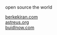 open source the world

[berkekiran.com](https://berkekiran.com)<br/>
[astreus.org](https://astreus.org)<br/>
[buidlnow.com](https://buidlnow.com)